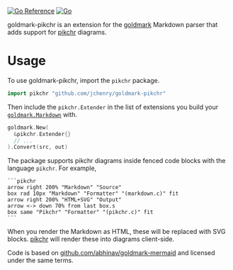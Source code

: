 [![Go Reference](https://pkg.go.dev/badge/github.com/jchenry/goldmark-pikchr.svg)](https://pkg.go.dev/github.com/jchenry/goldmark-pikchr)
[![Go](https://github.com/jchenry/goldmark-pikchr/actions/workflows/go.yml/badge.svg)](https://github.com/jchenry/goldmark-pikchr/actions/workflows/go.yml)

goldmark-pikchr is an extension for the [goldmark] Markdown parser that adds
support for [pikchr] diagrams.

  [goldmark]: http://github.com/yuin/goldmark
  [pikchr]: https://pikchr.org/home/doc/trunk/homepage.md

# Usage

To use goldmark-pikchr, import the `pikchr` package.

```go
import pikchr "github.com/jchenry/goldmark-pikchr"
```

Then include the `pikchr.Extender` in the list of extensions you build your
[`goldmark.Markdown`] with.

  [`goldmark.Markdown`]: https://pkg.go.dev/github.com/yuin/goldmark#Markdown

```go
goldmark.New(
  &pikchr.Extender{}
  // ...
).Convert(src, out)
```

The package supports pikchr diagrams inside fenced code blocks with the language `pikchr`. For example,

    ```pikchr
    arrow right 200% "Markdown" "Source"
    box rad 10px "Markdown" "Formatter" "(markdown.c)" fit
    arrow right 200% "HTML+SVG" "Output"
    arrow <-> down 70% from last box.s
    box same "Pikchr" "Formatter" "(pikchr.c)" fit
    ```

When you render the Markdown as HTML, these will be replaced with SVG blocks.
[pikchr] will render these into diagrams client-side.

Code is based on [github.com/abhinav/goldmark-mermaid](https://github.com/abhinav/goldmark-mermaid) and licensed under the same terms. 
